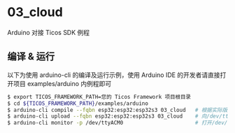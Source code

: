 # 03_cloud
Arduino 对接 Ticos SDK 例程

## 编译 & 运行

以下为使用 arduino-cli 的编译及运行示例，使用 Arduino IDE 的开发者请直接打开项目 examples/arduino 内例程即可

```bash
$ export TICOS_FRAMEWORK_PATH=您的 Ticos Framework 项目根目录
$ cd ${TICOS_FRAMEWORK_PATH}/examples/arduino                          # 然后打开03_cloud/03_cloud.ino，修改文件内指定的宏，填写实际的 WiFi ssid/password
$ arduino-cli compile --fqbn esp32:esp32:esp32s3 03_cloud   # 根据实际版型填写--fqbn参数
$ arduino-cli upload --fqbn esp32:esp32:esp32s3 03_cloud    # 向/dev/ttyACM0端口烧录固件
$ arduino-cli monitor -p /dev/ttyACM0                       # 打开/dev/ttyACM0端口查看固件的打印信息
```

